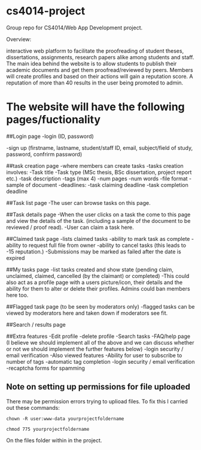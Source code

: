 # cs4014-project
Group repo for CS4014/Web App Development project.

Overview:

interactive web platform to facilitate the proofreading of student theses,
dissertations, assignments, research papers alike among students and staff. The
main idea behind the website is to allow students to publish their academic documents
and get them proofread/reviewed by peers. Members will create profiles and based
on their actions will gain a reputation score. A reputation of more than 40 results
in the user being promoted to admin.

# The website will have the following pages/fuctionality

##Login page
  -login (ID,
          password)

  -sign up (firstname,
            lastname,
            student/staff ID,
            email,
            subject/field of study,
            password,
            confrirm password)

##task creation page
  -where members can create tasks
  -tasks creation involves:
      -Task title
      -Task type (MSc thesis, BSc dissertation, project report etc.)
      -task description
      -tags (max 4)
      -num pages
      -num words
      -file format
      -sample of document
      -deadlines:
          -task claiming deadline
          -task completion deadline


##Task list page
    -The user can browse tasks on this page.

##Task details page
  -When the user clicks on a task the come to this page and view the details of
   the task. (including a sample of the document to be reviewed / proof read).
  -User can claim a task here.

##Claimed task page
  -lists claimed tasks
  -ability to mark task as complete
  -ability to request full file from owner
  -ability to cancel tasks (this leads to -15 reputation.)
  -Submissions may be marked as failed after the date is expired

##My tasks page
  -list tasks created and show state (pending claim,
                                      unclaimed,
                                      claimed,
                                      cancelled (by the claimant)
                                      or completed)
  -This could also act as a profile page with a users picture/icon,
   their details and the ability for them to alter or delete their profiles.
   Admins could ban members here too.



##Flagged task page (to be seen by moderators only)
  -flagged tasks can be viewed by moderators here and taken down if moderators
  see fit.

##Search / results page    

##Extra features
  -Edit profile
  -delete profile
  -Search tasks
  -FAQ/help page
  (I believe we should implement all of the above and we can discuss whether or not we should implement the further features below)
  -login security / email verification
  -Also viewed features
  -Ability for user to subscribe to number of tags
  -automatic tag completion
  -login security / email verification
  -recaptcha forms for spamming

## Note on setting up permissions for file uploaded
  There may be permission errors trying to uplioad files. To fix this I carried out these commands:

  ```
  chown -R user:www-data yourprojectfoldername

  chmod 775 yourprojectfoldername
  ```

  On the files folder within in the project.
